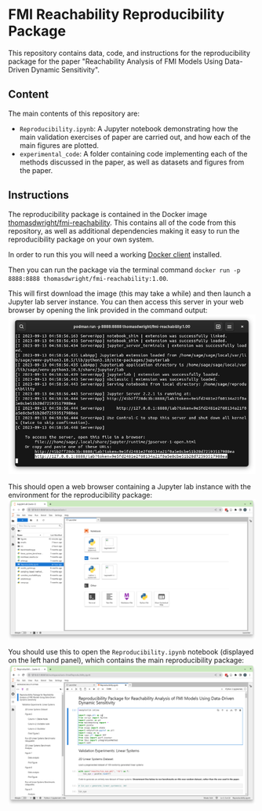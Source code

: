 # FMI Reachability Reproducibility Package

This repository contains data, code, and instructions for the reproducibility package for the paper "Reachability Analysis of FMI Models
Using Data-Driven Dynamic Sensitivity".

## Content

The main contents of this repository are:
 - ``Reproducibility.ipynb``: A Jupyter notebook demonstrating how the main validation exercises of paper are carried out, and how each of the main figures are plotted.
 - ``experimental_code``: A folder containing code implementing each of the methods discussed in the paper, as well as datasets and figures from the paper.

## Instructions

The reproducibility package is contained in the Docker image [thomasdwright/fmi-reachability](https://hub.docker.com/repository/docker/thomasdwright/fmi-reachability/). This contains all of the code from this repository, as well as additional dependencies making it easy to run the reproducibility package on your own system.

In order to run this you will need a working [Docker client](https://docs.docker.com/desktop/) installed.

Then you can run the package via the terminal command ``docker run -p 8888:8888 thomasdwright/fmi-reachability:1.00``.

This will first download the image (this may take a while) and then launch a Jupyter lab server instance. You can then access this server in your web browser by opening the link provided in the command output:
![Image with Jupyter lab link](./images/jupyter-link.png)

This should open a web browser containing a Jupyter lab instance with the environment for the reproducibility package:
![Jupyter lab browser page](./images/jupyter-lab.png)

You should use this to open the ``Reproducibility.ipynb`` notebook (displayed on the left hand panel), which contains the main reproducibility package:
![Jupyter reproducibility package notebook](./images/jupyter-notebook.png)

